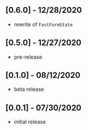 ## [0.6.0] - 12/28/2020

* rewrite of `FastFormState`

## [0.5.0] - 12/27/2020

* pre-release

## [0.1.0] - 08/12/2020

* beta release

## [0.0.1] - 07/30/2020

* initial release
